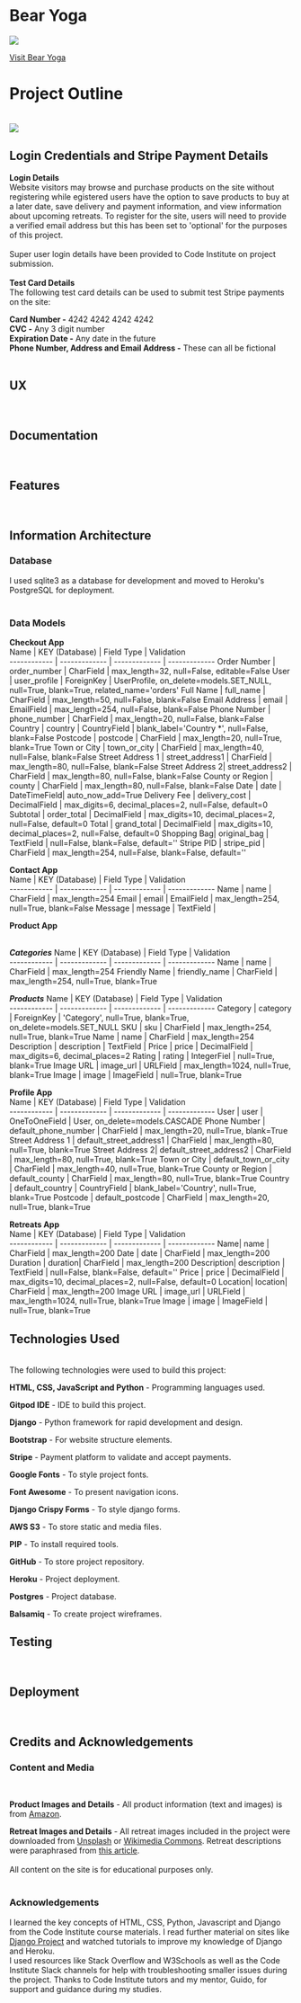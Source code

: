 # Bear Yoga

<img src="static/images/bear-yoga-cover.png" style="margin: 0;">

<br>

[Visit Bear Yoga](https://bear-yoga.herokuapp.com/ "Bear Yoga")


# Project Outline
<br>
<img src="static/images/device-mockup.png" style="margin: 0;">
<br>

## Login Credentials and Stripe Payment Details
**Login Details**<br>
Website visitors may browse and purchase products on the site without registering while egistered users have the option to save products to buy at a later date, save delivery and payment information, and view information about upcoming retreats. 
To register for the site, users will need to provide a verified email address but this has been set to 'optional' for the purposes of this project.<br><br>
Super user login details have been provided to Code Institute on project submission. <br><br>
**Test Card Details**<br>
The following test card details can be used to submit test Stripe payments on the site:

**Card Number -** 4242 4242 4242 4242<br>
**CVC -** Any 3 digit number<br>
**Expiration Date -** Any date in the future<br>
**Phone Number, Address and Email Address -** These can all be fictional<br><br>

## UX
<br>

## Documentation
<br>

## Features
<br>

## Information Architecture

### Database
I used sqlite3 as a database for development and moved to Heroku's PostgreSQL for deployment.<br><br>

### Data Models

**Checkout App**<br>
Name | KEY (Database) | Field Type | Validation<br>
------------ | ------------- | ------------- | -------------
Order Number | order_number | CharField | max_length=32, null=False, editable=False
User | user_profile | ForeignKey | UserProfile, on_delete=models.SET_NULL, null=True, blank=True, related_name='orders'
Full Name | full_name | CharField | max_length=50, null=False, blank=False
Email Address | email | EmailField | max_length=254, null=False, blank=False
Phone Number | phone_number | CharField | max_length=20, null=False, blank=False
Country | country | CountryField  | blank_label='Country *', null=False, blank=False
Postcode | postcode | CharField | max_length=20, null=True, blank=True
Town or City | town_or_city | CharField | max_length=40, null=False, blank=False
Street Address 1 | street_address1 | CharField | max_length=80, null=False, blank=False
Street Address 2| street_address2 | CharField | max_length=80, null=False, blank=False
County or Region | county | CharField | max_length=80, null=False, blank=False
Date | date | DateTimeField| auto_now_add=True
Delivery Fee | delivery_cost | DecimalField | max_digits=6, decimal_places=2, null=False, default=0
Subtotal | order_total | DecimalField | max_digits=10, decimal_places=2, null=False, default=0
Total | grand_total | DecimalField | max_digits=10, decimal_places=2, null=False, default=0
Shopping Bag| original_bag | TextField | null=False, blank=False, default=''
Stripe PID | stripe_pid | CharField | max_length=254, null=False, blank=False, default=''
<br>

**Contact App**<br>
Name | KEY (Database) | Field Type | Validation<br>
------------ | ------------- | ------------- | -------------
Name | name | CharField | max_length=254 
Email | email | EmailField | max_length=254, null=True, blank=False 
Message | message | TextField |
<br>

**Product App**<br>
<br>

***Categories***
Name | KEY (Database) | Field Type | Validation<br>
------------ | ------------- | ------------- | -------------
Name | name | CharField | max_length=254
Friendly Name | friendly_name | CharField | max_length=254, null=True, blank=True 
<br>

***Products***
Name | KEY (Database) | Field Type | Validation<br>
------------ | ------------- | ------------- | -------------
Category | category | ForeignKey | 'Category', null=True, blank=True, on_delete=models.SET_NULL 
SKU | sku | CharField | max_length=254, null=True, blank=True 
Name | name | CharField | max_length=254
Description | description | TextField | 
Price | price  | DecimalField | max_digits=6, decimal_places=2
Rating | rating | IntegerFiel | null=True, blank=True
Image URL | image_url | URLField | max_length=1024, null=True, blank=True 
Image | image | ImageField | null=True, blank=True
<br>

**Profile App**<br>
Name | KEY (Database) | Field Type | Validation<br>
------------ | ------------- | ------------- | -------------
User | user | OneToOneField | User, on_delete=models.CASCADE 
Phone Number | default_phone_number | CharField | max_length=20, null=True, blank=True
Street Address 1 | default_street_address1 | CharField | max_length=80, null=True, blank=True
Street Address 2| default_street_address2 | CharField | max_length=80, null=True, blank=True
Town or City | default_town_or_city | CharField | max_length=40, null=True, blank=True
County or Region | default_county | CharField | max_length=80, null=True, blank=True
Country | default_country | CountryField  | blank_label='Country', null=True, blank=True
Postcode | default_postcode | CharField | max_length=20, null=True, blank=True
<br>

**Retreats App**<br>
Name | KEY (Database) | Field Type | Validation<br>
------------ | ------------- | ------------- | -------------
Name| name | CharField | max_length=200
Date | date | CharField | max_length=200 
Duration | duration| CharField | max_length=200 
Description| description | TextField | null=False, blank=False, default=''
Price | price | DecimalField | max_digits=10, decimal_places=2, null=False, default=0 
Location| location| CharField | max_length=200
Image URL | image_url | URLField | max_length=1024, null=True, blank=True 
Image | image | ImageField | null=True, blank=True
<br>

## Technologies Used
<br>
The following technologies were used to build this project:

**HTML, CSS, JavaScript and Python** - Programming languages used.

**Gitpod IDE** - IDE to build this project.

**Django** - Python framework for rapid development and design.

**Bootstrap** - For website structure elements.

**Stripe** - Payment platform to validate and accept payments.

**Google Fonts** - To style project fonts.

**Font Awesome** - To present navigation icons.

**Django Crispy Forms** - To style django forms.

**AWS S3** - To store static and media files.

**PIP** - To install required tools.

**GitHub** - To store project repository.

**Heroku** - Project deployment.

**Postgres** - Project database.

**Balsamiq** - To create project wireframes.

## Testing
<br>

## Deployment
<br>

## Credits and Acknowledgements
### Content and Media
<br>

**Product Images and Details** - All product information (text and images) is from [Amazon](https://amazon.co.uk).
<br> 

**Retreat Images and Details** - All retreat images included in the project were downloaded from [Unsplash](https://unsplash.com/) or [Wikimedia Commons](https://commons.wikimedia.org/wiki/Main_Page). Retreat descriptions were paraphrased from [this article](https://www.mindbodygreen.com/articles/the-11-major-types-of-yoga-explained-simply).
<br><br>
All content on the site is for educational purposes only.
<br><br>

### Acknowledgements
I learned the key concepts of HTML, CSS, Python, Javascript and Django from the Code Institute course materials. I read further material on sites like [Django Project](https://www.djangoproject.com/start/overview/) and watched tutorials to improve my knowledge of Django and Heroku.
<br>
I used resources like Stack Overflow and W3Schools as well as the Code Institute Slack channels for help with troubleshooting smaller issues during the project. Thanks to Code Institute tutors and my mentor, Guido, for support and guidance during my studies.
<br>